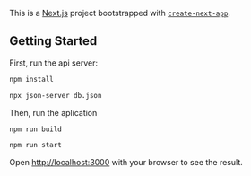 This is a [Next.js](https://nextjs.org/) project bootstrapped with [`create-next-app`](https://github.com/vercel/next.js/tree/canary/packages/create-next-app).

## Getting Started

First, run the api server:

```bash
npm install

npx json-server db.json
```

Then, run the aplication

```bash
npm run build

npm run start
```


Open [http://localhost:3000](http://localhost:3000) with your browser to see the result.

